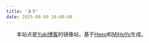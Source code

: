 ```yaml
---
title: '关于'
date: 2025-08-09 16:00:00
---
```


　　本站点是[Yuki博客](https://blogs.echocolate.xyz/)的镜像站，基于[Hexo](https://hexo.io/)和[MiHoYo](https://github.com/redhat123456/hexo-theme-MiHoYo)生成。